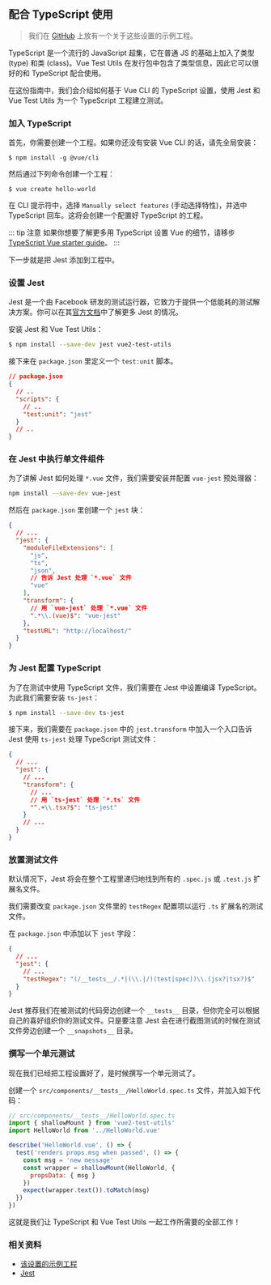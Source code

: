 ## 配合 TypeScript 使用

> 我们在 [GitHub](https://github.com/vuejs/vue-test-utils-typescript-example) 上放有一个关于这些设置的示例工程。

TypeScript 是一个流行的 JavaScript 超集，它在普通 JS 的基础上加入了类型 (type) 和类 (class)。Vue Test Utils 在发行包中包含了类型信息，因此它可以很好的和 TypeScript 配合使用。

在这份指南中，我们会介绍如何基于 Vue CLI 的 TypeScript 设置，使用 Jest 和 Vue Test Utils 为一个 TypeScript 工程建立测试。

### 加入 TypeScript

首先，你需要创建一个工程。如果你还没有安装 Vue CLI 的话，请先全局安装：

```shell
$ npm install -g @vue/cli
```

然后通过下列命令创建一个工程：

```shell
$ vue create hello-world
```

在 CLI 提示符中，选择 `Manually select features` (手动选择特性)，并选中 TypeScript 回车。这将会创建一个配置好 TypeScript 的工程。

::: tip 注意
如果你想要了解更多用 TypeScript 设置 Vue 的细节，请移步 [TypeScript Vue starter guide](https://github.com/Microsoft/TypeScript-Vue-Starter)。
:::

下一步就是把 Jest 添加到工程中。

### 设置 Jest

Jest 是一个由 Facebook 研发的测试运行器，它致力于提供一个低能耗的测试解决方案。你可以在其[官方文档](https://jestjs.io/)中了解更多 Jest 的情况。

安装 Jest 和 Vue Test Utils：

```bash
$ npm install --save-dev jest vue2-test-utils
```

接下来在 `package.json` 里定义一个 `test:unit` 脚本。

```json
// package.json
{
  // ..
  "scripts": {
    // ..
    "test:unit": "jest"
  }
  // ..
}
```

### 在 Jest 中执行单文件组件

为了讲解 Jest 如何处理 `*.vue` 文件，我们需要安装并配置 `vue-jest` 预处理器：

```bash
npm install --save-dev vue-jest
```

然后在 `package.json` 里创建一个 `jest` 块：

```json
{
  // ...
  "jest": {
    "moduleFileExtensions": [
      "js",
      "ts",
      "json",
      // 告诉 Jest 处理 `*.vue` 文件
      "vue"
    ],
    "transform": {
      // 用 `vue-jest` 处理 `*.vue` 文件
      ".*\\.(vue)$": "vue-jest"
    },
    "testURL": "http://localhost/"
  }
}
```

### 为 Jest 配置 TypeScript

为了在测试中使用 TypeScript 文件，我们需要在 Jest 中设置编译 TypeScript。为此我们需要安装 `ts-jest`：

```bash
$ npm install --save-dev ts-jest
```

接下来，我们需要在 `package.json` 中的 `jest.transform` 中加入一个入口告诉 Jest 使用 `ts-jest` 处理 TypeScript 测试文件：

```json
{
  // ...
  "jest": {
    // ...
    "transform": {
      // ...
      // 用 `ts-jest` 处理 `*.ts` 文件
      "^.+\\.tsx?$": "ts-jest"
    }
    // ...
  }
}
```

### 放置测试文件

默认情况下，Jest 将会在整个工程里递归地找到所有的 `.spec.js` 或 `.test.js` 扩展名文件。

我们需要改变 `package.json` 文件里的 `testRegex` 配置项以运行 `.ts` 扩展名的测试文件。

在 `package.json` 中添加以下 `jest` 字段：

```json
{
  // ...
  "jest": {
    // ...
    "testRegex": "(/__tests__/.*|(\\.|/)(test|spec))\\.(jsx?|tsx?)$"
  }
}
```

Jest 推荐我们在被测试的代码旁边创建一个 `__tests__` 目录，但你完全可以根据自己的喜好组织你的测试文件。只是要注意 Jest 会在进行截图测试的时候在测试文件旁边创建一个 `__snapshots__` 目录。

### 撰写一个单元测试

现在我们已经把工程设置好了，是时候撰写一个单元测试了。

创建一个 `src/components/__tests__/HelloWorld.spec.ts` 文件，并加入如下代码：

```js
// src/components/__tests__/HelloWorld.spec.ts
import { shallowMount } from 'vue2-test-utils'
import HelloWorld from '../HelloWorld.vue'

describe('HelloWorld.vue', () => {
  test('renders props.msg when passed', () => {
    const msg = 'new message'
    const wrapper = shallowMount(HelloWorld, {
      propsData: { msg }
    })
    expect(wrapper.text()).toMatch(msg)
  })
})
```

这就是我们让 TypeScript 和 Vue Test Utils 一起工作所需要的全部工作！

### 相关资料

- [该设置的示例工程](https://github.com/vuejs/vue-test-utils-typescript-example)
- [Jest](https://jestjs.io/)
